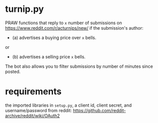 # turnip.py
PRAW functions that reply to ``x`` number of submissions on https://www.reddit.com/r/acturnips/new/ if the submission's author:

* (a) advertises a buying price over ``x`` bells. 

or

* (b) advertises a selling price ``x`` bells.

The bot also allows you to filter submissions by number of minutes since posted.

# requirements

the imported libraries in ``setup.py``, a client id, client secret, and username/password from reddit: https://github.com/reddit-archive/reddit/wiki/OAuth2

